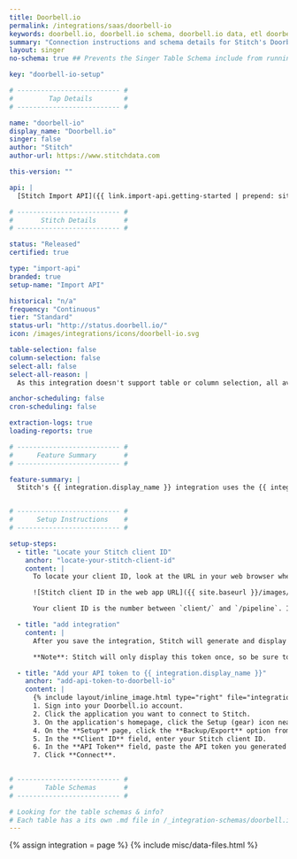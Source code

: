 ```yaml
---
title: Doorbell.io
permalink: /integrations/saas/doorbell-io
keywords: doorbell.io, doorbell.io schema, doorbell.io data, etl doorbell.io, doorbell.io etl
summary: "Connection instructions and schema details for Stitch's Doorbell.io integration."
layout: singer
no-schema: true ## Prevents the Singer Table Schema include from running

key: "doorbell-io-setup"

# -------------------------- #
#         Tap Details        #
# -------------------------- #

name: "doorbell-io"
display_name: "Doorbell.io"
singer: false
author: "Stitch"
author-url: https://www.stitchdata.com

this-version: ""

api: |
  [Stitch Import API]({{ link.import-api.getting-started | prepend: site.baseurl }}){:target="new"}

# -------------------------- #
#       Stitch Details       #
# -------------------------- #

status: "Released"
certified: true

type: "import-api"
branded: true
setup-name: "Import API"

historical: "n/a"
frequency: "Continuous"
tier: "Standard"
status-url: "http://status.doorbell.io/"
icon: /images/integrations/icons/doorbell-io.svg

table-selection: false
column-selection: false
select-all: false
select-all-reason: |
  As this integration doesn't support table or column selection, all available tables and columns are automatically replicated.

anchor-scheduling: false
cron-scheduling: false

extraction-logs: true
loading-reports: true

# -------------------------- #
#      Feature Summary       #
# -------------------------- #

feature-summary: |
  Stitch's {{ integration.display_name }} integration uses the {{ integration.api | flatify }} to send data from {{ integration.display_name }} to Stitch.


# -------------------------- #
#      Setup Instructions    #
# -------------------------- #

setup-steps:
  - title: "Locate your Stitch client ID"
    anchor: "locate-your-stitch-client-id"
    content: |
      To locate your client ID, look at the URL in your web browser when you're logged into Stitch:

      ![Stitch client ID in the web app URL]({{ site.baseurl }}/images/integrations/locate-client-id.png)

      Your client ID is the number between `client/` and `/pipeline`. In this example, the client ID is `100608`.

  - title: "add integration"
    content: |
      After you save the integration, Stitch will generate and display an API token. This will be used in the next step to authenticate with {{ integration.display_name }}.

      **Note**: Stitch will only display this token once, so be sure to copy it before closing the page. Otherwise, you'll need to generate a new token.

  - title: "Add your API token to {{ integration.display_name }}"
    anchor: "add-api-token-to-doorbell-io"
    content: |
      {% include layout/inline_image.html type="right" file="integrations/doorbell-io-setup.png" alt="Entering Stitch API credentials in Doorbell.io" max-width="500px" %}
      1. Sign into your Doorbell.io account.
      2. Click the application you want to connect to Stitch.
      3. On the application's homepage, click the Setup (gear) icon near the top-right corner of the page.
      4. On the **Setup** page, click the **Backup/Export** option from the menu on the left.
      5. In the **Client ID** field, enter your Stitch client ID.
      6. In the **API Token** field, paste the API token you generated in [Step 2](#add-stitch-data-source).
      7. Click **Connect**.
      

# -------------------------- #
#        Table Schemas       #
# -------------------------- #

# Looking for the table schemas & info?
# Each table has a its own .md file in /_integration-schemas/doorbell.io
---
```

{% assign integration = page %}
{% include misc/data-files.html %}
